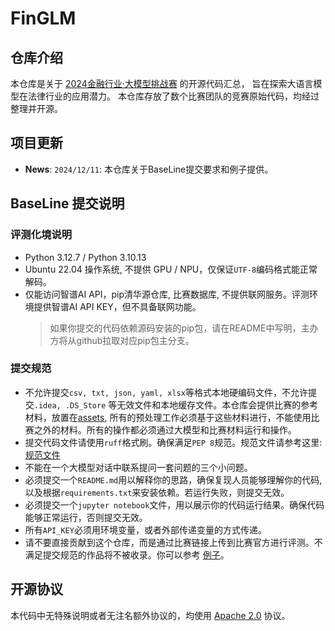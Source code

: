 # FinGLM

## 仓库介绍

本仓库是关于 [2024金融行业·大模型挑战赛](https://competitions.zhipuai.cn/matchDetail?id=120241202000000003) 的开源代码汇总，
旨在探索大语言模型在法律行业的应用潜力。 本仓库存放了数个比赛团队的竞赛原始代码，均经过整理并开源。

## 项目更新

- **News**: ```2024/12/11```:  本仓库关于BaseLine提交要求和例子提供。

## BaseLine 提交说明

### 评测化境说明

- Python 3.12.7 / Python 3.10.13
- Ubuntu 22.04 操作系统, 不提供 GPU / NPU，仅保证`UTF-8`编码格式能正常解码。
- 仅能访问智谱AI API，pip清华源仓库, 比赛数据库, 不提供联网服务。评测环境提供智谱AI API KEY，但不具备联网功能。
  > 如果你提交的代码依赖源码安装的pip包，请在README中写明，主办方将从github拉取对应pip包主分支。

### 提交规范

- 不允许提交`csv, txt, json, yaml, xlsx`等格式本地硬编码文件，不允许提交`.idea, .DS_Store`
  等无效文件和本地缓存文件。本仓库会提供比赛的参考材料，放置在[assets](assests),
  所有的预处理工作必须基于这些材料进行，不能使用比赛之外的材料。所有的操作都必须通过大模型和比赛材料运行和操作。
- 提交代码文件请使用`ruff`格式刷。确保满足`PEP 8`规范。规范文件请参考这里: [规范文件](pyproject.toml)
- 不能在一个大模型对话中联系提问一套问题的三个小问题。
- 必须提交一个`README.md`用以解释你的思路，确保复现人员能够理解你的代码, 以及根据`requirements.txt`来安装依赖。若运行失败，则提交无效。
- 必须提交一个`jupyter notebook`文件，用以展示你的代码运行结果。确保代码能够正常运行，否则提交无效。
- 所有`API_KEY`必须用环境变量，或者外部传递变量的方式传递。
- 请不要直接贡献到这个仓库，而是通过比赛链接上传到比赛官方进行评测。不满足提交规范的作品将不被收录。你可以参考 [例子](baseline/sample/README.md)。

## 开源协议

本代码中无特殊说明或者无注名额外协议的，均使用 [Apache 2.0](LICENSE) 协议。
